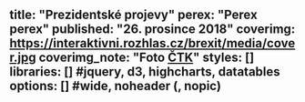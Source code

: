 title: "Prezidentské projevy"
perex: "Perex perex"
published: "26. prosince 2018"
coverimg: https://interaktivni.rozhlas.cz/brexit/media/cover.jpg
coverimg_note: "Foto <a href='#'>ČTK</a>"
styles: []
libraries: [] #jquery, d3, highcharts, datatables
options: [] #wide, noheader (, nopic)
---
<div id="projevy-app"></div> 
